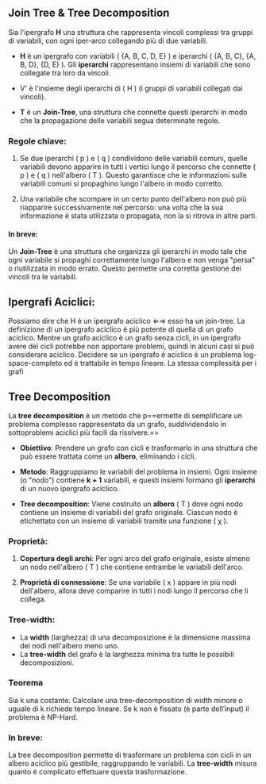 ## Join Tree & Tree Decomposition
Sia l'ipergrafo **H** una struttura che rappresenta vincoli complessi tra gruppi di variabili, con ogni iper-arco collegando più di due variabili.

- **H** è un ipergrafo con variabili \( \{A, B, C, D, E\} \) e iperarchi \( \{A, B, C\}, \{A, B, D\}, \{D, E\} \). Gli **iperarchi** rappresentano insiemi di variabili che sono collegate tra loro da vincoli.

- V'  è l'insieme degli iperarchi di \( H \) (i gruppi di variabili collegati dai vincoli).

- **T** è un **Join-Tree**, una struttura che connette questi iperarchi in modo che la propagazione delle variabili segua determinate regole.

### Regole chiave:

1. Se due iperarchi \( p \) e \( q \) condividono delle variabili comuni, quelle variabili devono apparire in tutti i vertici lungo il percorso che connette \( p \) e \( q \) nell'albero \( T \). Questo garantisce che le informazioni sulle variabili comuni si propaghino lungo l'albero in modo corretto.
   
2. Una variabile che scompare in un certo punto dell'albero non può più riapparire successivamente nel percorso: una volta che la sua informazione è stata utilizzata o propagata, non la si ritrova in altre parti.

#### In breve:
Un **Join-Tree** è una struttura che organizza gli iperarchi in modo tale che ogni variabile si propaghi correttamente lungo l'albero e non venga "persa" o riutilizzata in modo errato. Questo permette una corretta gestione dei vincoli tra le variabili.

## Ipergrafi Aciclici: 
Possiamo dire che H è un ipergrafo aciclico ⇐⇒ esso ha un join-tree. 
La definizione di un ipergrafo aciclico è più potente di quella di un grafo aciclico. Mentre un grafo aciclico è un grafo senza cicli, in un ipergrafo avere dei cicli potrebbe non apportare problemi, quindi in alcuni casi si può considerare aciclico. 
Decidere se un ipergrafo è aciclico è un problema log-space-completo ed è trattabile in tempo lineare. La stessa complessità per i grafi

## Tree Decomposition 
La **tree decomposition** è un metodo che p==ermette di semplificare un problema complesso rappresentato da un grafo, suddividendolo in sottoproblemi aciclici più facili da risolvere.==

- **Obiettivo**: Prendere un grafo con cicli e trasformarlo in una struttura che può essere trattata come un **albero**, eliminando i cicli.

- **Metodo**: Raggruppiamo le variabili del problema in insiemi. Ogni insieme (o "nodo") contiene **k + 1** variabili, e questi insiemi formano gli **iperarchi** di un nuovo ipergrafo aciclico.

- **Tree decomposition**: Viene costruito un **albero** \( T \) dove ogni nodo contiene un insieme di variabili del grafo originale. Ciascun nodo è etichettato con un insieme di variabili tramite una funzione \( χ \).

### Proprietà:

1. **Copertura degli archi**: Per ogni arco del grafo originale, esiste almeno un nodo nell'albero \( T \) che contiene entrambe le variabili dell'arco.
   
2. **Proprietà di connessione**: Se una variabile \( x \) appare in più nodi dell'albero, allora deve comparire in tutti i nodi lungo il percorso che li collega.

### Tree-width:

- La **width** (larghezza) di una decomposizione è la dimensione massima dei nodi nell'albero meno uno.
- La **tree-width** del grafo è la larghezza minima tra tutte le possibili decomposizioni.

### Teorema
Sia k una costante. Calcolare una tree-decomposition di width minore o uguale di k
richiede tempo lineare. Se k non è fissato (è parte dell’input) il problema è NP-Hard.

### In breve:
La tree decomposition permette di trasformare un problema con cicli in un albero aciclico più gestibile, raggruppando le variabili. La **tree-width** misura quanto è complicato effettuare questa trasformazione.